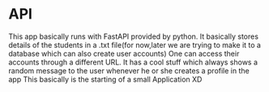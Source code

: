 # API
This app basically runs with FastAPI provided by python. It basically stores details of the students in a .txt file(for now,later we are trying to make it to a database which can also create user accounts)
One can access their accounts through a different URL.
It has a cool stuff which always shows a random message to the user whenever he or she creates a profile in the app
This basically is the starting of a small Application XD
